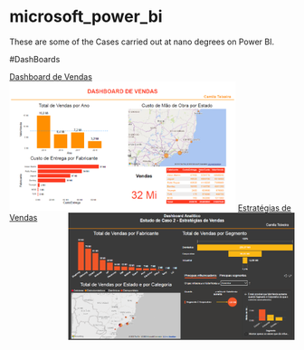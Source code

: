 # microsoft_power_bi

These are some of the Cases carried out at nano degrees on Power BI.

#DashBoards

[Dashboard de Vendas](https://github.com/alteregocamila/microsoft_power_bi/blob/main/EstudodeCaso1_DashboarddeVendas/EstudodeCaso1_DashboarddeVendas.pbix)
[<img src="https://github.com/alteregocamila/microsoft_power_bi/blob/main/EstudodeCaso1_DashboarddeVendas/EstudodeCaso1_DashboarddeVendas.PNG" width="400" align= left/>](EstudodeCaso1_DashboarddeVendas.PNG)
[Estratégias de Vendas](https://github.com/alteregocamila/microsoft_power_bi/blob/main/EstudodeCaso2_Estrat%C3%A9giasdeVendas/EstudodeCaso2_Estrat%C3%A9giasdeVendas.pbix)
[<img src="https://github.com/alteregocamila/microsoft_power_bi/blob/main/EstudodeCaso2_Estrat%C3%A9giasdeVendas/EstudodeCaso2_Estrat%C3%A9giasdeVendas.PNG" width="400" align= right />](EstudodeCaso1_DashboarddeVendas.PNG)
